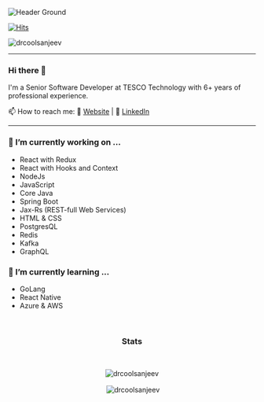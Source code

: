 ![Header Ground](https://github.com/drcoolsanjeev/drcoolsanjeev/blob/master/images/header.jpeg)

[![Hits](https://hits.seeyoufarm.com/api/count/incr/badge.svg?url=https%3A%2F%2Fgithub.com%2Fdrcoolsanjeev%2Fhit-counter&count_bg=%2360AA28&title_bg=%23F54D4D&icon=huawei.svg&icon_color=%2317E1C3&title=Visits&edge_flat=false)](https://hits.seeyoufarm.com)

<p align="left"> <img src="https://komarev.com/ghpvc/?username=drcoolsanjeev" alt="drcoolsanjeev" /> </p>

<hr/>

### Hi there 👋
I'm a Senior Software Developer at TESCO Technology with 6+ years of professional experience. 

📫 How to reach me:  :link: [Website](https://sanjeev-kumar.netlify.app/) | :link: [LinkedIn](https://www.linkedin.com/in/drcoolsanjeev/)
 <hr/> 
 
### 🔭 I’m currently working on ...

- React with Redux
- React with Hooks and Context
- NodeJs
- JavaScript
- Core Java
- Spring Boot 
- Jax-Rs (REST-full Web Services)
- HTML & CSS
- PostgresQL
- Redis
- Kafka
- GraphQL 

### 🌱 I’m currently learning ...
- GoLang
- React Native
- Azure & AWS


<!-- <p align="center"><img align="center" src="https://github-readme-stats.vercel.app/api/top-langs/?username=drcoolsanjeev&layout=compact&hide=html" alt="drcoolsanjeev" /> 
<p align="center">&nbsp;<img align="center" src="https://github-readme-stats.vercel.app/api?username=drcoolsanjeev&show_icons=true&count_private=true" alt="drcoolsanjeev" /></p>
 -->
<!--
**drcoolsanjeev/drcoolsanjeev** is a ✨ _special_ ✨ repository because its `README.md` (this file) appears on your GitHub profile.

Here are some ideas to get you started:

- 🔭 I’m currently working on ...

- 👯 I’m looking to collaborate on ...
- 🤔 I’m looking for help with ...
- 💬 Ask me about ...
- 📫 How to reach me: ...
- 😄 Pronouns: ...
- ⚡ Fun fact: ...
  -->

<br>
<h3 align="center">Stats</h3>
<br>

<p align="center"><img align="center" src="https://github-readme-stats.vercel.app/api/top-langs/?username=drcoolsanjeev&layout=compact&hide=html" alt="drcoolsanjeev" /> </p>
<p align="center">&nbsp;<img align="center" src="https://github-readme-stats.vercel.app/api?username=drcoolsanjeev&show_icons=true&count_private=true" alt="drcoolsanjeev" /></p>

<br>
